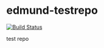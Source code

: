 edmund-testrepo
===============

[![Build Status](https://travis-ci.org/edmundlope/edmund-testrepo.png?branch=master)](https://travis-ci.org/edmundlope/edmund-testrepo)

test repo
